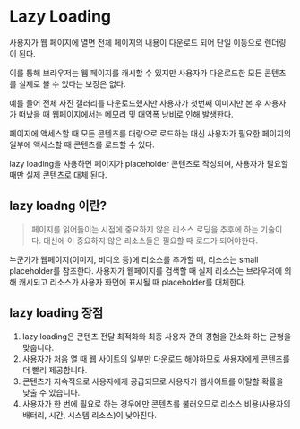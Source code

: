 # Lazy Loading

사용자가 웹 페이지에 열면 전체 페이지의 내용이 다운로드 되어 단일 이동으로 렌더링이 된다.

이를 통해 브라우저는 웹 페이지를 캐시할 수 있지만 사용자가 다운로드한 모든 콘텐츠를 실제로 볼 수 있다는 보장은 없다.

예를 들어 전체 사진 갤러리를 다운로드했지만 사용자가 첫번째 이미지만 본 후 사용자가 떠났을 때 웹페이지에서는 메모리 및 대역폭 낭비로 인해 발생한다.

페이지에 액세스할 때 모든 콘텐츠를 대량으로 로드하는 대신 사용자가 필요한 페이지의 일부에 액세스할 때 콘텐츠를 로드할 수 있다.

lazy loading을 사용하면 페이지가 placeholder 콘텐츠로 작성되며, 사용자가 필요할 때만 실제 콘텐츠로 대체 된다.

## lazy loadng 이란?

> 페이지를 읽어들이는 시점에 중요하지 않은 리소스 로딩을 추후에 하는 기술이다. 대신에 이 중요하지 않은 리소스들은 필요할 때 로드가 되어야한다.

누군가가 웹페이지(이미지, 비디오 등)에 리소스를 추가할 때, 리소스는 small placeholder를 참조한다. 사용자가 웹페이지를 검색할 때 실제 리소스는 브라우저에 의해 캐시되고 리소스가 사용자 화면에 표시될 때 placeholder를 대체한다.

## lazy loading 장점

1. lazy loading은 콘텐츠 전달 최적화와 최종 사용자 간의 경험을 간소화 하는 균형을 맞춥니다.
2. 사용자가 처음 열 때 웹 사이트의 일부만 다운로드 해야하므로 사용자에게 콘텐츠를 더 빨리 제공합니다.
3. 콘텐츠가 지속적으로 사용자에게 공급되므로 사용자가 웹사이트를 이탈할 확률을 낮출 수 있습니다.
4. 사용자가 한 번에 필요로 하는 경우에만 콘텐츠를 불러오므로 리소스 비용(사용자의 배터리, 시간, 시스템 리소스)이 낮아진다.
